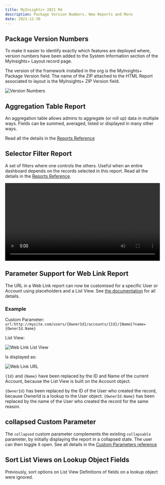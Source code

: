 ```yaml
---
title: MyInsights+ 2021 R4
description: Package Version Numbers, New Reports and More
date: 2021-12-30
---
```


## Package Version Numbers
<feature-badges package></feature-badges>

To make it easier to identify exactly which features are deployed where, version numbers have been added to the System Information section of the MyInsights+ Layout record page.

The version of the framework installed in the org is the MyInsights+ Package Version field. The name of the ZIP attached to the HTML Report associated to layout is the MyInsights+ ZIP Version field.

![Version Numbers](/static/img/release-2021R4-version-numbers.png "Version Numbers")

## Aggregation Table Report
<feature-badges dataload zip></feature-badges>

An aggregation table allows admins to aggregate (or roll up) data in multiple ways. Fields can be summed, averaged, listed or displayed in many other ways.

Read all the details in the [Reports Reference](/references/reports/#aggregation-table)

## Selector Filter Report
<feature-badges dataload></feature-badges>
A set of filters where one controls the others. Useful when an entire dashboard depends on the records selected in this report. Read all the details in the [Reports Reference](/references/reports/#selector-filter).

<video width="100%" controls>
  <source src="/static/video/release-2021R4-selector-filter.mov" type="video/mp4">
</video>

## Parameter Support for Web Link Report

<feature-badges zip></feature-badges>
The URL in a Web Link report can now be customised for a specific User or Account using placeholders and a List View. See [the documentation](/references/reports/#web-link) for all details.

### Example

Custom Parameter: `url:http://mysite.com/users/{OwnerId}/accounts/{Id}/{Name}?name={OwnerId.Name}`

List View:

![Web Link List View](/static/img/release-2021R4-web-link-list-view.png "Web Link List View")

Is displayed as:

![Web Link URL](/static/img/release-2021R4-web-link-url.png "Web Link URL")

`{Id}` and `{Name}` have been replaced by the ID and Name of the current Account, because the List View is built on the Account object.

`{OwnerId}` has been replaced by the ID of the User who created the record, because OwnerId is a lookup to the User object. `{OwnerId.Name}` has been replaced by the name of the User who created the record for the same reason.

## collapsed Custom Parameter
<feature-badges dataload zip></feature-badges>

The `collapsed` custom parameter complements the existing `collapsable` parameter, by initially displaying the report in a collapsed state. The user can then toggle it open. See all details in the [Custom Parameters reference](/references/custom-parameters/#collapsed)

## Sort List Views on Lookup Object Fields

<feature-badges zip></feature-badges>
Previously, sort options on List View Definitions of fields on a lookup object were ignored.
